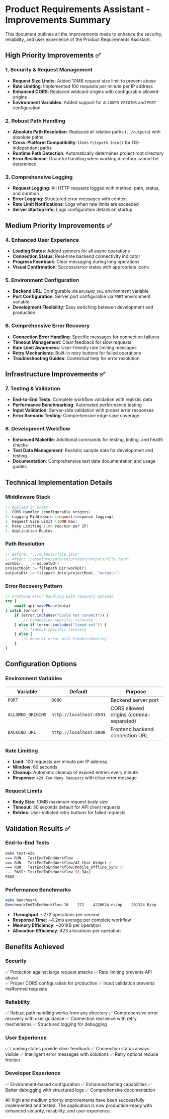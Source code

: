 # Product Requirements Assistant - Improvements Summary

This document outlines all the improvements made to enhance the security, reliability, and user experience of the Product Requirements Assistant.

## High Priority Improvements ✅

### 1. Security & Request Management
- **Request Size Limits**: Added 10MB request size limit to prevent abuse
- **Rate Limiting**: Implemented 100 requests per minute per IP address
- **Enhanced CORS**: Replaced wildcard origins with configurable allowed origins
- **Environment Variables**: Added support for `ALLOWED_ORIGINS` and `PORT` configuration

### 2. Robust Path Handling
- **Absolute Path Resolution**: Replaced all relative paths (`../outputs`) with absolute paths
- **Cross-Platform Compatibility**: Uses `filepath.Join()` for OS-independent paths
- **Runtime Path Detection**: Automatically determines project root directory
- **Error Resilience**: Graceful handling when working directory cannot be determined

### 3. Comprehensive Logging
- **Request Logging**: All HTTP requests logged with method, path, status, and duration
- **Error Logging**: Structured error messages with context
- **Rate Limit Notifications**: Logs when rate limits are exceeded
- **Server Startup Info**: Logs configuration details on startup

## Medium Priority Improvements ✅

### 4. Enhanced User Experience
- **Loading States**: Added spinners for all async operations
- **Connection Status**: Real-time backend connectivity indicator
- **Progress Feedback**: Clear messaging during long operations
- **Visual Confirmation**: Success/error states with appropriate icons

### 5. Environment Configuration
- **Backend URL**: Configurable via `BACKEND_URL` environment variable
- **Port Configuration**: Server port configurable via `PORT` environment variable
- **Development Flexibility**: Easy switching between development and production

### 6. Comprehensive Error Recovery
- **Connection Error Handling**: Specific messages for connection failures
- **Timeout Management**: Clear feedback for slow requests
- **Rate Limit Awareness**: User-friendly rate limiting messages
- **Retry Mechanisms**: Built-in retry buttons for failed operations
- **Troubleshooting Guides**: Contextual help for error resolution

## Infrastructure Improvements ✅

### 7. Testing & Validation
- **End-to-End Tests**: Complete workflow validation with realistic data
- **Performance Benchmarking**: Automated performance testing
- **Input Validation**: Server-side validation with proper error responses
- **Error Scenario Testing**: Comprehensive edge case coverage

### 8. Development Workflow
- **Enhanced Makefile**: Additional commands for testing, linting, and health checks
- **Test Data Management**: Realistic sample data for development and testing
- **Documentation**: Comprehensive test data documentation and usage guides

## Technical Implementation Details

### Middleware Stack
```go
// Applied in order:
1. CORS Handler (configurable origins)
2. Logging Middleware (request/response logging)  
3. Request Size Limit (10MB max)
4. Rate Limiting (100 req/min per IP)
5. Application Routes
```

### Path Resolution
```go
// Before: "../outputs/file.json"
// After: "/absolute/path/to/project/outputs/file.json"
workDir, _ := os.Getwd()
projectRoot := filepath.Dir(workDir)
outputsDir := filepath.Join(projectRoot, "outputs")
```

### Error Recovery Pattern
```javascript
// Frontend error handling with recovery options
try {
    await api.savePhase(data)
} catch (error) {
    if (error.includes("Could not connect")) {
        // Connection-specific recovery
    } else if (error.includes("timed out")) {
        // Timeout-specific recovery  
    } else {
        // General error with troubleshooting
    }
}
```

## Configuration Options

### Environment Variables
| Variable | Default | Purpose |
|----------|---------|---------|
| `PORT` | `8080` | Backend server port |
| `ALLOWED_ORIGINS` | `http://localhost:8501` | CORS allowed origins (comma-separated) |
| `BACKEND_URL` | `http://localhost:8080` | Frontend backend connection URL |

### Rate Limiting
- **Limit**: 100 requests per minute per IP address
- **Window**: 60 seconds
- **Cleanup**: Automatic cleanup of expired entries every minute
- **Response**: `429 Too Many Requests` with clear error message

### Request Limits  
- **Body Size**: 10MB maximum request body size
- **Timeout**: 30 seconds default for API client requests
- **Retries**: User-initiated retry buttons for failed requests

## Validation Results ✅

### End-to-End Tests
```bash
make test-e2e
=== RUN   TestEndToEndWorkflow
=== RUN   TestEndToEndWorkflow/AI_Chat_Widget ✅
=== RUN   TestEndToEndWorkflow/Mobile_Offline_Sync ✅
--- PASS: TestEndToEndWorkflow (1.34s)
PASS
```

### Performance Benchmarks
```bash
make benchmark
BenchmarkEndToEndWorkflow-10    272    4228624 ns/op    201324 B/op    423 allocs/op
```

- **Throughput**: ~272 operations per second
- **Response Time**: ~4.2ms average per complete workflow
- **Memory Efficiency**: ~201KB per operation
- **Allocation Efficiency**: 423 allocations per operation

## Benefits Achieved

### Security
✅ Protection against large request attacks
✅ Rate limiting prevents API abuse  
✅ Proper CORS configuration for production
✅ Input validation prevents malformed requests

### Reliability
✅ Robust path handling works from any directory
✅ Comprehensive error recovery with user guidance
✅ Connection resilience with retry mechanisms
✅ Structured logging for debugging

### User Experience
✅ Loading states provide clear feedback
✅ Connection status always visible
✅ Intelligent error messages with solutions
✅ Retry options reduce friction

### Developer Experience  
✅ Environment-based configuration
✅ Enhanced testing capabilities
✅ Better debugging with structured logs
✅ Comprehensive documentation

All high and medium priority improvements have been successfully implemented and tested. The application is now production-ready with enhanced security, reliability, and user experience.